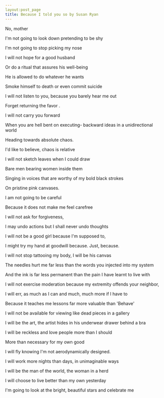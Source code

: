 ```yaml
---
layout:post_page
title: Because I told you so by Susan Ryan
---
```

No, mother

I'm not going to look down pretending to be shy

I'm not going to stop picking my nose

I will not hope for a good husband

Or do a ritual that assures his well-being

He is allowed to do whatever he wants

Smoke himself to death or even commit suicide

I will not listen to you, because you barely hear me out

Forget returning the favor .

I will not carry you forward

When you are hell bent on executing- backward ideas in a unidirectional world

Heading towards absolute chaos.

I'd like to believe, chaos is relative

I will not sketch leaves when I could draw

Bare men bearing women inside them

Singing in voices that are worthy of my bold black strokes

On pristine pink canvases.

I am not going to be careful

Because it does not make me feel carefree

I will not ask for forgiveness,

I may undo actions but I shall never undo thoughts

I will not be a good girl because I'm supposed to,

I might try my hand at goodwill because. Just, because.

I will not stop tattooing my body, I will be his canvas

The needles hurt me far less than the words you injected into my system

And the ink is far less permanent than the pain I have learnt to live with

I will not exercise moderation because my extremity offends your neighbor,

I will err, as much as I can and much, much more if I have to

Because it teaches me lessons far more valuable than 'Behave'

I will not be available for viewing like dead pieces in a gallery

I will be the art, the artist hides in his underwear drawer behind a bra

I will be reckless and love people more than I should

More than necessary for my own good

I will fly knowing I'm not aerodynamically designed.

I will work more nights than days, in unimaginable ways

I will be the man of the world, the woman in a herd

I will choose to live better than my own yesterday

I'm going to look at the bright, beautiful stars and celebrate me
